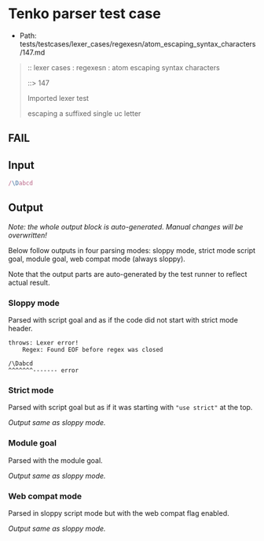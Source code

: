 # Tenko parser test case

- Path: tests/testcases/lexer_cases/regexesn/atom_escaping_syntax_characters/147.md

> :: lexer cases : regexesn : atom escaping syntax characters
>
> ::> 147
>
> Imported lexer test
>
> escaping a suffixed single uc letter

## FAIL

## Input

`````js
/\Dabcd
`````

## Output

_Note: the whole output block is auto-generated. Manual changes will be overwritten!_

Below follow outputs in four parsing modes: sloppy mode, strict mode script goal, module goal, web compat mode (always sloppy).

Note that the output parts are auto-generated by the test runner to reflect actual result.

### Sloppy mode

Parsed with script goal and as if the code did not start with strict mode header.

`````
throws: Lexer error!
    Regex: Found EOF before regex was closed

/\Dabcd
^^^^^^^------- error
`````

### Strict mode

Parsed with script goal but as if it was starting with `"use strict"` at the top.

_Output same as sloppy mode._

### Module goal

Parsed with the module goal.

_Output same as sloppy mode._

### Web compat mode

Parsed in sloppy script mode but with the web compat flag enabled.

_Output same as sloppy mode._
